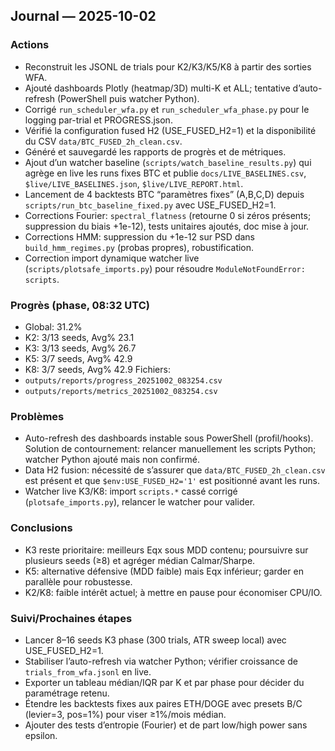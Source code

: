 ## Journal — 2025-10-02

### Actions
- Reconstruit les JSONL de trials pour K2/K3/K5/K8 à partir des sorties WFA.
- Ajouté dashboards Plotly (heatmap/3D) multi-K et ALL; tentative d’auto-refresh (PowerShell puis watcher Python).
- Corrigé `run_scheduler_wfa.py` et `run_scheduler_wfa_phase.py` pour le logging par-trial et PROGRESS.json.
- Vérifié la configuration fused H2 (USE_FUSED_H2=1) et la disponibilité du CSV `data/BTC_FUSED_2h_clean.csv`.
- Généré et sauvegardé les rapports de progrès et de métriques.
- Ajout d’un watcher baseline (`scripts/watch_baseline_results.py`) qui agrège en live les runs fixes BTC et publie `docs/LIVE_BASELINES.csv`, `$live/LIVE_BASELINES.json`, `$live/LIVE_REPORT.html`.
- Lancement de 4 backtests BTC “paramètres fixes” (A,B,C,D) depuis `scripts/run_btc_baseline_fixed.py` avec USE_FUSED_H2=1.
- Corrections Fourier: `spectral_flatness` (retourne 0 si zéros présents; suppression du biais +1e-12), tests unitaires ajoutés, doc mise à jour.
- Corrections HMM: suppression du +1e-12 sur PSD dans `build_hmm_regimes.py` (probas propres), robustification.
- Correction import dynamique watcher live (`scripts/plotsafe_imports.py`) pour résoudre `ModuleNotFoundError: scripts`.

### Progrès (phase, 08:32 UTC)
- Global: 31.2%
- K2: 3/13 seeds, Avg% 23.1
- K3: 3/13 seeds, Avg% 26.7
- K5: 3/7 seeds, Avg% 42.9
- K8: 3/7 seeds, Avg% 42.9
Fichiers:
- `outputs/reports/progress_20251002_083254.csv`
- `outputs/reports/metrics_20251002_083254.csv`

### Problèmes
- Auto-refresh des dashboards instable sous PowerShell (profil/hooks). Solution de contournement: relancer manuellement les scripts Python; watcher Python ajouté mais non confirmé.
- Data H2 fusion: nécessité de s’assurer que `data/BTC_FUSED_2h_clean.csv` est présent et que `$env:USE_FUSED_H2='1'` est positionné avant les runs.
- Watcher live K3/K8: import `scripts.*` cassé corrigé (`plotsafe_imports.py`), relancer le watcher pour valider.

### Conclusions
- K3 reste prioritaire: meilleurs Eqx sous MDD contenu; poursuivre sur plusieurs seeds (≥8) et agréger médian Calmar/Sharpe.
- K5: alternative défensive (MDD faible) mais Eqx inférieur; garder en parallèle pour robustesse.
- K2/K8: faible intérêt actuel; à mettre en pause pour économiser CPU/IO.

### Suivi/Prochaines étapes
- Lancer 8–16 seeds K3 phase (300 trials, ATR sweep local) avec USE_FUSED_H2=1.
- Stabiliser l’auto-refresh via watcher Python; vérifier croissance de `trials_from_wfa.jsonl` en live.
- Exporter un tableau médian/IQR par K et par phase pour décider du paramétrage retenu.
- Étendre les backtests fixes aux paires ETH/DOGE avec presets B/C (levier=3, pos=1%) pour viser ≥1%/mois médian.
- Ajouter des tests d’entropie (Fourier) et de part low/high power sans epsilon.


